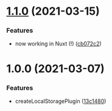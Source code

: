 # [1.1.0](https://github.com/NaturalCycles/vue-lib/compare/v1.0.0...v1.1.0) (2021-03-15)


### Features

* now working in Nuxt (!) ([cb072c2](https://github.com/NaturalCycles/vue-lib/commit/cb072c2114909a90a55593efe4a0c4108e6dcb69))

# 1.0.0 (2021-03-07)


### Features

* createLocalStoragePlugin ([13c1480](https://github.com/NaturalCycles/vue-lib/commit/13c14807595280a5cbcb8254f13137e05ad1359c))
